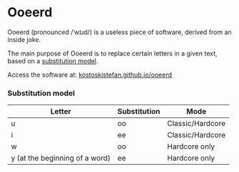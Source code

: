 # Ooeerd

Ooeerd (pronounced /ˈwɪɹd/) is a useless piece of software, derived from an inside joke.

The main purpose of Ooeerd is to replace certain letters in a given text, based on a [substitution model](#substitution-model).

Access the software at: [kostoskistefan.github.io/ooeerd](https://kostoskistefan.github.io/ooeerd)

### Substitution model

|              Letter            | Substitution |       Mode       |
| ------------------------------ | ------------ | ---------------- |
| u                              | oo           | Classic/Hardcore |
| i                              | ee           | Classic/Hardcore |
| w                              | oo           | Hardcore only    |
| y (at the beginning of a word) | ee           | Hardcore only    |
